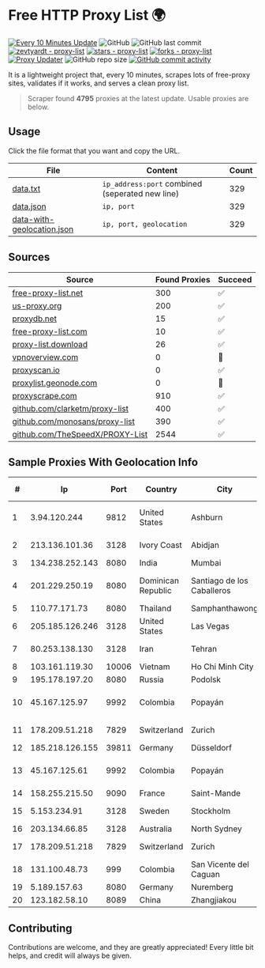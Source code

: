 
# Free HTTP Proxy List 🌍

[![Every 10 Minutes Update](https://github.com/mertguvencli/http-proxy-list/actions/workflows/main.yml/badge.svg?branch=main)](https://github.com/mertguvencli/http-proxy-list/actions/workflows/main.yml)
![GitHub](https://img.shields.io/github/license/mertguvencli/http-proxy-list)
![GitHub last commit](https://img.shields.io/github/last-commit/mertguvencli/http-proxy-list)
[![zevtyardt - proxy-list](https://img.shields.io/static/v1?label=zevtyardt&message=proxy-list&color=blue&logo=github)](https://github.com/zevtyardt/proxy-list "Go to GitHub repo")
[![stars - proxy-list](https://img.shields.io/github/stars/zevtyardt/proxy-list?style=social)](https://github.com/zevtyardt/proxy-list)
[![forks - proxy-list](https://img.shields.io/github/forks/zevtyardt/proxy-list?style=social)](https://github.com/zevtyardt/proxy-list)
[![Proxy Updater](https://github.com/zevtyardt/proxy-list/workflows/Proxy%20Updater/badge.svg)](https://github.com/zevtyardt/proxy-list/actions?query=workflow:"Proxy+Updater")
![GitHub repo size](https://img.shields.io/github/repo-size/zevtyardt/proxy-list)
[![GitHub commit activity](https://img.shields.io/github/commit-activity/m/zevtyardt/proxy-list?logo=commits)](https://github.com/zevtyardt/proxy-list/commits/main)

It is a lightweight project that, every 10 minutes, scrapes lots of free-proxy sites, validates if it works, and serves a clean proxy list.

> Scraper found **4795** proxies at the latest update. Usable proxies are below.

## Usage

Click the file format that you want and copy the URL.

|File|Content|Count|
|----|-------|-----|
|[data.txt](https://raw.githubusercontent.com/mertguvencli/http-proxy-list/main/proxy-list/data.txt)|`ip_address:port` combined (seperated new line)|329|
|[data.json](https://raw.githubusercontent.com/mertguvencli/http-proxy-list/main/proxy-list/data.json)|`ip, port`|329|
|[data-with-geolocation.json](https://raw.githubusercontent.com/mertguvencli/http-proxy-list/main/proxy-list/data-with-geolocation.json)|`ip, port, geolocation`|329|

## Sources

|Source|Found Proxies|Succeed|
|------|-------------|-------|
|[free-proxy-list.net](https://free-proxy-list.net)|300|✅|
|[us-proxy.org](https://www.us-proxy.org)|200|✅|
|[proxydb.net](http://proxydb.net)|15|✅|
|[free-proxy-list.com](https://free-proxy-list.com/?page=&port=&type%5B%5D=http&type%5B%5D=https&up_time=0&search=Search)|10|✅|
|[proxy-list.download](https://www.proxy-list.download/HTTP)|26|✅|
|[vpnoverview.com](https://vpnoverview.com/privacy/anonymous-browsing/free-proxy-servers)|0|🚫|
|[proxyscan.io](https://www.proxyscan.io)|0|✅|
|[proxylist.geonode.com](https://proxylist.geonode.com/api/proxy-list?limit=300&page=1&sort_by=lastChecked&sort_type=desc&protocols=http,https)|0|🚫|
|[proxyscrape.com](https://api.proxyscrape.com/v2/?request=displayproxies&protocol=http&timeout=10000&country=all&ssl=all&anonymity=all)|910|✅|
|[github.com/clarketm/proxy-list](https://raw.githubusercontent.com/clarketm/proxy-list/master/proxy-list-raw.txt)|400|✅|
|[github.com/monosans/proxy-list](https://raw.githubusercontent.com/monosans/proxy-list/main/proxies/http.txt)|390|✅|
|[github.com/TheSpeedX/PROXY-List](https://raw.githubusercontent.com/TheSpeedX/PROXY-List/master/http.txt)|2544|✅|


## Sample Proxies With Geolocation Info

|#|Ip|Port|Country|City|Internet Service Provider|
|-|--|----|-------|----|-------------------------|
|1|3.94.120.244|9812|United States|Ashburn|Amazon Technologies Inc.|
|2|213.136.101.36|3128|Ivory Coast|Abidjan|ORANGE COTE D'IVOIRE|
|3|134.238.252.143|8080|India|Mumbai|Google LLC|
|4|201.229.250.19|8080|Dominican Republic|Santiago de los Caballeros|Compañía Dominicana de Teléfonos S. A.|
|5|110.77.171.73|8080|Thailand|Samphanthawong|CAT-BB|
|6|205.185.126.246|3128|United States|Las Vegas|FranTech Solutions|
|7|80.253.138.130|3128|Iran|Tehran|Torange Back UP|
|8|103.161.119.30|10006|Vietnam|Ho Chi Minh City|THIENCO|
|9|195.178.197.20|8080|Russia|Podolsk|IIP|
|10|45.167.125.97|9992|Colombia|Popayán|Sepcom Comunicaciones SAS|
|11|178.209.51.218|7829|Switzerland|Zurich|Nine Internet Solutions AG|
|12|185.218.126.155|39811|Germany|Düsseldorf|Contabo GmbH|
|13|45.167.125.61|9992|Colombia|Popayán|Sepcom Comunicaciones SAS|
|14|158.255.215.50|9090|France|Saint-Mande|Edis France|
|15|5.153.234.91|3128|Sweden|Stockholm|Inter Connects Inc|
|16|203.134.66.85|3128|Australia|North Sydney|Vocus PTY LTD|
|17|178.209.51.218|7829|Switzerland|Zurich|Nine Internet Solutions AG|
|18|131.100.48.73|999|Colombia|San Vicente del Caguan|Fibernet TV SAS|
|19|5.189.157.63|8080|Germany|Nuremberg|Contabo GmbH|
|20|123.182.58.10|8089|China|Zhangjiakou|Chinanet|



## Contributing

Contributions are welcome, and they are greatly appreciated! Every
little bit helps, and credit will always be given.

